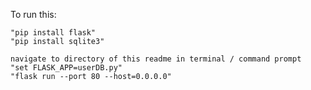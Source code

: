 To run this:

	"pip install flask"
	"pip install sqlite3"
	
	navigate to directory of this readme in terminal / command prompt
	"set FLASK_APP=userDB.py"
	"flask run --port 80 --host=0.0.0.0"
